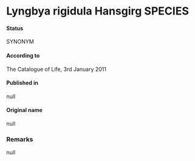Lyngbya rigidula Hansgirg SPECIES
=======

#### Status
SYNONYM

#### According to
The Catalogue of Life, 3rd January 2011

#### Published in
null

#### Original name
null

### Remarks
null
